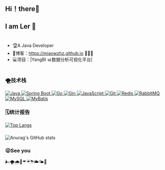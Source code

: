 ## Hi！there👋
## I am Ler 🐲
#
- 🏆A Java Developer
- 📝博客：https://miaowzhz.github.io  🤗🤗🤗
- 💻项目：|YangBI 📊数据分析可视化平台|
#
### 🌪技术栈

<p align="left">
  <a href="https://www.java.com" target="_blank" rel="noreferrer">
    <img src="https://img.shields.io/badge/-Java-007396?style=flat-square&logo=java&logoColor=ffffff" alt="Java"/>
  </a>
  <a href="https://spring.io/projects/spring-boot" target="_blank" rel="noreferrer">
    <img src="https://img.shields.io/badge/-Spring%20Boot-6DB33F?style=flat-square&logo=spring-boot&logoColor=ffffff" alt="Spring Boot"/>
  </a>
  <a href="https://golang.org" target="_blank" rel="noreferrer">
    <img src="https://img.shields.io/badge/-Go-00ADD8?style=flat-square&logo=go&logoColor=ffffff" alt="Go"/>
  </a>
  <a href="https://gin-gonic.com/" target="_blank" rel="noreferrer">
    <img src="https://img.shields.io/badge/-Gin-00ADD8?style=flat-square&logo=go&logoColor=ffffff" alt="Gin"/>
  </a>
  <a href="https://developer.mozilla.org/en-US/docs/Web/JavaScript" target="_blank" rel="noreferrer">
    <img src="https://img.shields.io/badge/-JavaScript-F7DF1E?style=flat-square&logo=javascript&logoColor=000000" alt="JavaScript"/>
  </a>
  <a href="https://git-scm.com/" target="_blank" rel="noreferrer">
    <img src="https://img.shields.io/badge/-Git-F05032?style=flat-square&logo=git&logoColor=ffffff" alt="Git"/>
  </a>
  <a href="https://redis.io/" target="_blank" rel="noreferrer">
    <img src="https://img.shields.io/badge/-Redis-DC382D?style=flat-square&logo=redis&logoColor=ffffff" alt="Redis"/>
  </a>
  <a href="https://www.rabbitmq.com/" target="_blank" rel="noreferrer">
    <img src="https://img.shields.io/badge/-RabbitMQ-FF6600?style=flat-square&logo=rabbitmq&logoColor=ffffff" alt="RabbitMQ"/>
  </a>
  <a href="https://www.mysql.com/" target="_blank" rel="noreferrer">
    <img src="https://img.shields.io/badge/-MySQL-4479A1?style=flat-square&logo=mysql&logoColor=ffffff" alt="MySQL"/>
  </a>
  <a href="https://mybatis.org/mybatis-3/" target="_blank" rel="noreferrer">
    <img src="https://img.shields.io/badge/-MyBatis-BF1A2A?style=flat-square&logo=mybatis&logoColor=ffffff" alt="MyBatis"/>
  </a>
</p>

### 🗓统计报告
[![Top Langs](https://github-readme-stats.vercel.app/api/top-langs/?username=Miaowzhz&layout=compact&title_color=F5B642&text_color=D8E2DC&bg_color=DEG,1E3A8A,5AA9E6&hide_border=true)](https://github.com/anuraghazra/github-readme-stats)
###
![Anurag's GitHub stats](https://github-readme-stats.vercel.app/api?username=Miaowzhz&show_icons=true&theme=graywhite&title_color=F5B642&text_color=D8E2DC&icon_color=5AA9E6&bg_color=DEG,1E3A8A,5AA9E6&hide_border=true&cache_seconds=3600&locale=cn)
### 😜See you

🌬🌪🌧🌂☂☔⛈🌥🌤🌈

 
